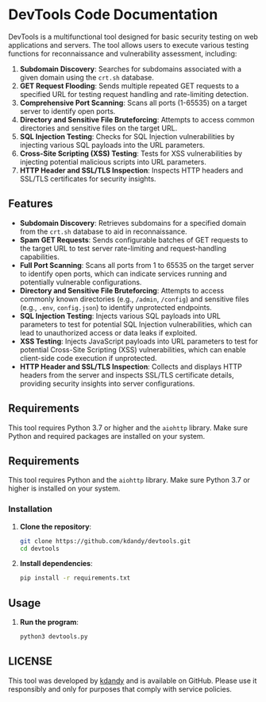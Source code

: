 # DevTools Code Documentation

DevTools is a multifunctional tool designed for basic security testing on web applications and servers. The tool allows users to execute various testing functions for reconnaissance and vulnerability assessment, including:

1. **Subdomain Discovery**: Searches for subdomains associated with a given domain using the `crt.sh` database.
2. **GET Request Flooding**: Sends multiple repeated GET requests to a specified URL for testing request handling and rate-limiting detection.
3. **Comprehensive Port Scanning**: Scans all ports (1-65535) on a target server to identify open ports.
4. **Directory and Sensitive File Bruteforcing**: Attempts to access common directories and sensitive files on the target URL.
5. **SQL Injection Testing**: Checks for SQL Injection vulnerabilities by injecting various SQL payloads into the URL parameters.
6. **Cross-Site Scripting (XSS) Testing**: Tests for XSS vulnerabilities by injecting potential malicious scripts into URL parameters.
7. **HTTP Header and SSL/TLS Inspection**: Inspects HTTP headers and SSL/TLS certificates for security insights.

## Features

- **Subdomain Discovery**: Retrieves subdomains for a specified domain from the `crt.sh` database to aid in reconnaissance.
- **Spam GET Requests**: Sends configurable batches of GET requests to the target URL to test server rate-limiting and request-handling capabilities.
- **Full Port Scanning**: Scans all ports from 1 to 65535 on the target server to identify open ports, which can indicate services running and potentially vulnerable configurations.
- **Directory and Sensitive File Bruteforcing**: Attempts to access commonly known directories (e.g., `/admin`, `/config`) and sensitive files (e.g., `.env`, `config.json`) to identify unprotected endpoints.
- **SQL Injection Testing**: Injects various SQL payloads into URL parameters to test for potential SQL Injection vulnerabilities, which can lead to unauthorized access or data leaks if exploited.
- **XSS Testing**: Injects JavaScript payloads into URL parameters to test for potential Cross-Site Scripting (XSS) vulnerabilities, which can enable client-side code execution if unprotected.
- **HTTP Header and SSL/TLS Inspection**: Collects and displays HTTP headers from the server and inspects SSL/TLS certificate details, providing security insights into server configurations.

## Requirements
This tool requires Python 3.7 or higher and the `aiohttp` library. Make sure Python and required packages are installed on your system.


## Requirements
This tool requires Python and the `aiohttp` library. Make sure Python 3.7 or higher is installed on your system.

### Installation
1. **Clone the repository**:
   ```bash
   git clone https://github.com/kdandy/devtools.git
   cd devtools
2. **Install dependencies**:
   ```bash
   pip install -r requirements.txt

## Usage
1. **Run the program**:
   ```bash
   python3 devtools.py

## LICENSE

This tool was developed by [kdandy](https://github.com/kdandy/devtools/blob/main/LICENSE) and is available on GitHub. Please use it responsibly and only for purposes that comply with service policies.